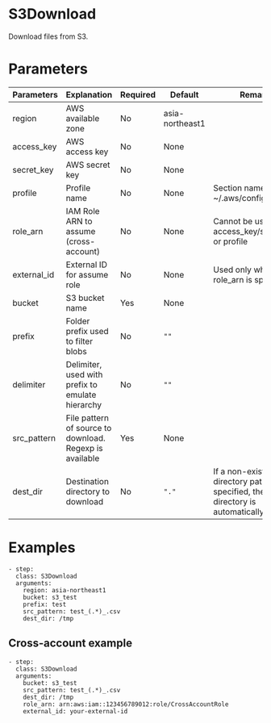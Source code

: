 # S3Download
Download files from S3.

# Parameters
|Parameters|Explanation|Required|Default|Remarks|
|----------|-----------|--------|-------|-------|
|region|AWS available zone|No|asia-northeast1||
|access_key|AWS access key|No|None||
|secret_key|AWS secret key|No|None||
|profile|Profile name|No|None|Section name of ~/.aws/config|
|role_arn|IAM Role ARN to assume (cross-account)|No|None|Cannot be used with access_key/secret_key or profile|
|external_id|External ID for assume role|No|None|Used only when role_arn is specified|
|bucket|S3 bucket name|Yes|None||
|prefix|Folder prefix used to filter blobs|No|`""`||
|delimiter|Delimiter, used with prefix to emulate hierarchy|No|`""`||
|src_pattern|File pattern of source to download. Regexp is available|Yes|None||
|dest_dir|Destination directory to download|No|`"."`|If a non-existent directory path is specified, the directory is automatically created.|

# Examples
```
- step:
  class: S3Download
  arguments:
    region: asia-northeast1
    bucket: s3_test
    prefix: test
    src_pattern: test_(.*)_.csv
    dest_dir: /tmp
```

## Cross-account example
```
- step:
  class: S3Download
  arguments:
    bucket: s3_test
    src_pattern: test_(.*)_.csv
    dest_dir: /tmp
    role_arn: arn:aws:iam::123456789012:role/CrossAccountRole
    external_id: your-external-id
```
